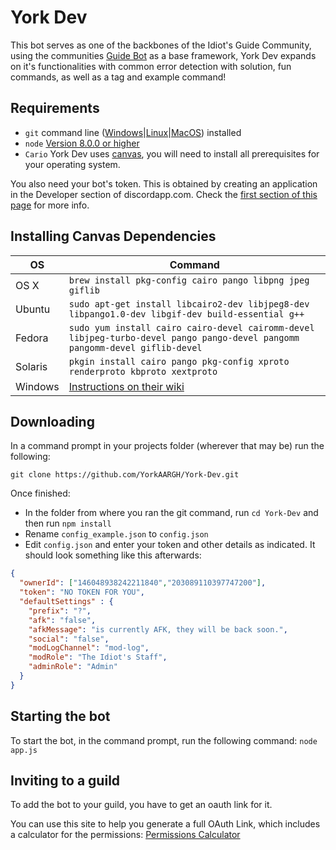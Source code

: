# York Dev
This bot serves as one of the backbones of the Idiot's Guide Community, using the communities [Guide Bot](https://github.com/An-Idiots-Guide/guidebot) as a base framework, York Dev expands on it's functionalities with common error detection with solution, fun commands, as well as a tag and example command!

## Requirements

- `git` command line ([Windows](https://git-scm.com/download/win)|[Linux](https://git-scm.com/book/en/v2/Getting-Started-Installing-Git)|[MacOS](https://git-scm.com/download/mac)) installed
- `node` [Version 8.0.0 or higher](https://nodejs.org)
- `Cario` York Dev uses [canvas](https://www.npmjs.com/package/canvas), you will need to install all prerequisites for your operating system.

You also need your bot's token. This is obtained by creating an application in
the Developer section of discordapp.com. Check the [first section of this page](https://anidiots.guide/getting-started/the-long-version.html)
for more info.

## Installing Canvas Dependencies
OS | Command
----- | -----
OS X | `brew install pkg-config cairo pango libpng jpeg giflib`
Ubuntu | `sudo apt-get install libcairo2-dev libjpeg8-dev libpango1.0-dev libgif-dev build-essential g++`
Fedora | `sudo yum install cairo cairo-devel cairomm-devel libjpeg-turbo-devel pango pango-devel pangomm pangomm-devel giflib-devel`
Solaris | `pkgin install cairo pango pkg-config xproto renderproto kbproto xextproto`
Windows | [Instructions on their wiki](https://github.com/Automattic/node-canvas/wiki/Installation---Windows)


## Downloading

In a command prompt in your projects folder (wherever that may be) run the following:

`git clone https://github.com/YorkAARGH/York-Dev.git`

Once finished:

- In the folder from where you ran the git command, run `cd York-Dev` and then run `npm install`
- Rename `config_example.json` to `config.json`
- Edit `config.json` and enter your token and other details as indicated. It should look something like this afterwards:

```json
{
  "ownerId": ["146048938242211840","203089110397747200"],
  "token": "NO TOKEN FOR YOU",
  "defaultSettings" : {
    "prefix": "?",
    "afk": "false",
    "afkMessage": "is currently AFK, they will be back soon.",
    "social": "false",
    "modLogChannel": "mod-log",
    "modRole": "The Idiot's Staff",
    "adminRole": "Admin"
  }
}
```

## Starting the bot

To start the bot, in the command prompt, run the following command:
`node app.js`

## Inviting to a guild

To add the bot to your guild, you have to get an oauth link for it.

You can use this site to help you generate a full OAuth Link, which includes a calculator for the permissions:
[Permissions Calculator](https://finitereality.github.io/permissions-calculator/?v=0)

